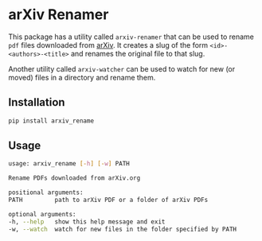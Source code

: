 # arXiv Renamer

This package has a utility called `arxiv-renamer` that can be used to rename `pdf` files downloaded from [arXiv](https://arxiv.org).
It creates a slug of the form `<id>-<authors>-<title>` and renames the original file to that slug.

Another utility called `arxiv-watcher` can be used to watch for new (or moved) files in a directory and rename them.

## Installation

```bash
pip install arxiv_rename
```
## Usage

```bash
usage: arxiv_rename [-h] [-w] PATH

Rename PDFs downloaded from arXiv.org

positional arguments:
PATH         path to arXiv PDF or a folder of arXiv PDFs

optional arguments:
-h, --help   show this help message and exit
-w, --watch  watch for new files in the folder specified by PATH
```
